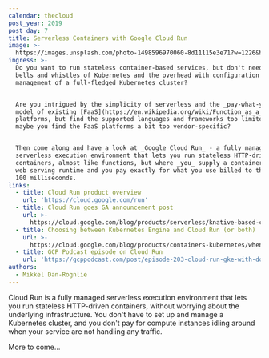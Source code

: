 ```yaml
---
calendar: thecloud
post_year: 2019
post_day: 7
title: Serverless Containers with Google Cloud Run
image: >-
  https://images.unsplash.com/photo-1498596970060-8d11115e3e71?w=1226&h=750&fit=crop&crop=edges
ingress: >-
  Do you want to run stateless container-based services, but don't need the
  bells and whistles of Kubernetes and the overhead with configuration and
  management of a full-fledged Kubernetes cluster? 


  Are you intrigued by the simplicity of serverless and the _pay-what-you-use_
  model of existing [FaaS](https://en.wikipedia.org/wiki/Function_as_a_service)
  platforms, but find the supported languages and frameworks too limited? Or
  maybe you find the FaaS platforms a bit too vendor-specific?


  Then come along and have a look at _Google Cloud Run_ - a fully managed
  serverless execution environment that lets you run stateless HTTP-driven
  containers, almost like functions, but where _you_ supply a container with the
  web serving runtime and you pay exactly for what you use billed to the nearest
  100 milliseconds.
links:
  - title: Cloud Run product overview
    url: 'https://cloud.google.com/run'
  - title: Cloud Run goes GA announcement post
    url: >-
      https://cloud.google.com/blog/products/serverless/knative-based-cloud-run-services-are-ga
  - title: Choosing between Kubernetes Engine and Cloud Run (or both)
    url: >-
      https://cloud.google.com/blog/products/containers-kubernetes/when-to-use-google-kubernetes-engine-vs-cloud-run-for-containers
  - title: GCP Podcast episode on Cloud Run
    url: 'https://gcppodcast.com/post/episode-203-cloud-run-gke-with-donna-malayeri/'
authors:
  - Mikkel Dan-Rognlie
---
```

Cloud Run is a fully managed serverless execution environment that lets you run stateless HTTP-driven containers, without worrying about the underlying infrastructure. You don't have to set up and manage a Kubernetes cluster, and you don't pay for compute instances idling around when your service are not handling any traffic.

More to come...
